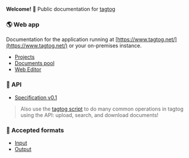 **Welcome!** :open_hands: Public documentation for [tagtog](https://www.tagtog.net/)

### :earth_americas: Web app
Documentation for the application running at [https://www.tagtog.net/](https://www.tagtog.net/) or your on-premises instance.

* [Projects](projects.md)
* [Documents pool](documentpool.md)
* [Web Editor](webeditor.md)

### :electric_plug: API
* [Specification v0.1](https://github.com/tagtog/tagtog-doc/wiki/API-documents-v0.1)

> Also use the [tagtog script](https://github.com/tagtog/tagtog-doc/blob/master/tagtog) to do many common operations in tagtog using the API: upload, search, and download documents!

### :book: Accepted formats
* [Input](inputformats.md)
* [Output](outputformats.md)



